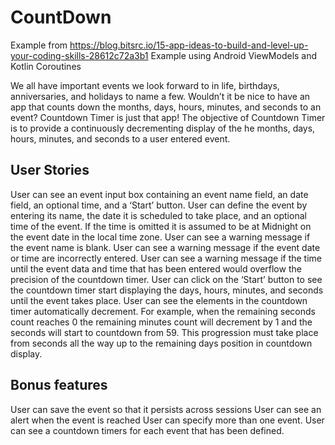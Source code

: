 # CountDown

Example from https://blog.bitsrc.io/15-app-ideas-to-build-and-level-up-your-coding-skills-28612c72a3b1
Example using Android ViewModels and Kotlin Coroutines

We all have important events we look forward to in life, birthdays, anniversaries, and holidays to name a few. Wouldn’t it be nice to have an app that counts down the months, days, hours, minutes, and seconds to an event? Countdown Timer is just that app!
The objective of Countdown Timer is to provide a continuously decrementing display of the he months, days, hours, minutes, and seconds to a user entered event.

## User Stories

User can see an event input box containing an event name field, an date field, an optional time, and a ‘Start’ button.
User can define the event by entering its name, the date it is scheduled to take place, and an optional time of the event. If the time is omitted it is assumed to be at Midnight on the event date in the local time zone.
User can see a warning message if the event name is blank.
User can see a warning message if the event date or time are incorrectly entered.
User can see a warning message if the time until the event data and time that has been entered would overflow the precision of the countdown timer.
User can click on the ‘Start’ button to see the countdown timer start displaying the days, hours, minutes, and seconds until the event takes place.
User can see the elements in the countdown timer automatically decrement. For example, when the remaining seconds count reaches 0 the remaining minutes count will decrement by 1 and the seconds will start to countdown from 59. This progression must take place from seconds all the way up to the remaining days position in countdown display.

## Bonus features
User can save the event so that it persists across sessions
User can see an alert when the event is reached
User can specify more than one event.
User can see a countdown timers for each event that has been defined.
